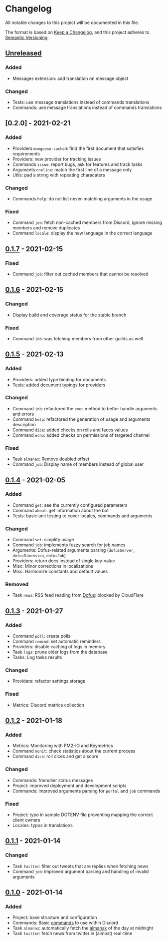 # Changelog

All notable changes to this project will be documented in this file.

The format is based on [Keep a Changelog](https://keepachangelog.com/en/1.0.0/),
and this project adheres to [Semantic Versioning](https://semver.org/spec/v2.0.0.html).

## [Unreleased]

### Added

- Messages extension: add translation on message object

### Changed

- Tests: use message translations instead of commands translations
- Commands: use message translations instead of commands translations

## [0.2.0] - 2021-02-21
### Added

- Providers `mongoose-cached`: find the first document that satisfies requirements
- Providers: new provider for tracking issues
- Commands `issue`: report bugs, ask for features and track tasks
- Arguments `oneline`: match the first line of a message only
- Utils: pad a string with repeating characaters

### Changed

- Commands `help`: do not list never-matching arguments in the usage

### Fixed

- Command `job`: fetch non-cached members from Discord, ignore missing members and remove duplicates
- Command `locale`: display the new language in the correct language
## [0.1.7] - 2021-02-15

### Fixed

- Command `job`: filter out cached members that cannot be resolved

## [0.1.6] - 2021-02-15

### Changed

- Display build and coverage status for the stable branch

### Fixed

- Command `job`: was fetching members from other guilds as well

## [0.1.5] - 2021-02-13

### Added

- Providers: added type binding for documents
- Tests: added document typings for providers

### Changed

- Command `job`: refactored the `exec` method to better handle arguments and errors
- Command `help`: refactored the generation of usage and arguments description
- Command `dice`: added checks on rolls and faces values
- Command `echo`: added checks on permissions of targeted channel

### Fixed

- Task `almanax`: Remove doubled offset
- Command `job`: Display name of members instead of global user

## [0.1.4] - 2021-02-05

### Added

- Command `get`: see the currently configured parameters
- Command `about`: get information about the bot
- Tests: basic unit testing to cover locales, commands and arguments

### Changed

- Command `set`: simplify usage
- Command `job`: implements fuzzy search for job names
- Arguments: Dofus-related arguments parsing (`dofusServer`, `dofusDimension`, `dofusJob`)
- Providers: return docs instead of single key-value
- Misc: Minor corrections in localizations
- Misc: Harmonize constants and default values

### Removed

- Task `news`: RSS feed reading from [Dofus](https://www.dofus.fr/rss): blocked by CloudFlare

## [0.1.3] - 2021-01-27

### Added

- Command `poll`: create polls
- Command `remind`: set automatic reminders
- Providers: disable caching of logs in memory
- Task `logs`: prune older logs from the database
- Tasks: Log tasks results

### Changed

- Providers: refactor settings storage

### Fixed

- Metrics: Discord metrics collection

## [0.1.2] - 2021-01-18

### Added

- Metrics: Monitoring with PM2-IO and Keymetrics
- Command `monit`: check statistics about the current process
- Command `dice`: roll dices and get a score

### Changed

- Commands: friendlier status messages
- Project: improved deployment and development scripts 
- Commands: improved arguments parsing for `portal` and `job` commands

### Fixed

- Project: typo in sample DOTENV file preventing mapping the correct client owners
- Locales: typos in translations

## [0.1.1] - 2021-01-14

### Changed

- Task `twitter`: filter out tweets that are replies when fetching news
- Command `job`: improved argument parsing and handling of invalid arguments

## [0.1.0] - 2021-01-14

### Added

- Project: base structure and configuration
- Commands: Basic [commands](./README.md#Commands) to use within Discord
- Task `almanax`: automatically fetch the [almanax](http://www.krosmoz.com/en/almanax) of the day at midnight
- Task `twitter`: fetch news from twitter in (almost) real-time

[unreleased]: https://github.com/brinkflew/krosmobot/compare/v0.1.7...HEAD
[0.1.7]: https://github.com/brinkflew/krosmobot/compare/v0.1.6...v0.1.7
[0.1.6]: https://github.com/brinkflew/krosmobot/compare/v0.1.5...v0.1.6
[0.1.5]: https://github.com/brinkflew/krosmobot/compare/v0.1.4...v0.1.5
[0.1.4]: https://github.com/brinkflew/krosmobot/compare/v0.1.3...v0.1.4
[0.1.3]: https://github.com/brinkflew/krosmobot/compare/v0.1.2...v0.1.3
[0.1.2]: https://github.com/brinkflew/krosmobot/compare/0.1.1...v0.1.2
[0.1.1]: https://github.com/brinkflew/krosmobot/compare/0.1.0...0.1.1
[0.1.0]: https://github.com/brinkflew/krosmobot/releases/tag/0.0.1
